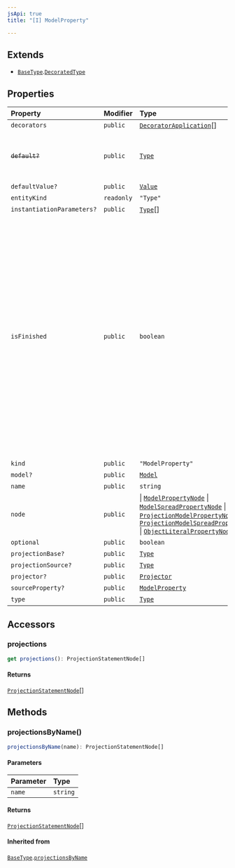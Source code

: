 ```yaml
---
jsApi: true
title: "[I] ModelProperty"

---
```

## Extends

- [`BaseType`](BaseType.md).[`DecoratedType`](DecoratedType.md)

## Properties

| Property | Modifier | Type | Description | Overrides | Inherited from |
| :------ | :------ | :------ | :------ | :------ | :------ |
| `decorators` | `public` | [`DecoratorApplication`](DecoratorApplication.md)[] | - | [`DecoratedType`](DecoratedType.md).`decorators` | [`DecoratedType`](DecoratedType.md).`decorators` |
| ~~`default?`~~ | `public` | [`Type`](../type-aliases/Type.md) | <p>**Deprecated**</p><p>use [defaultValue](ModelProperty.md) instead.</p> | - | - |
| `defaultValue?` | `public` | [`Value`](../type-aliases/Value.md) | - | - | - |
| `entityKind` | `readonly` | `"Type"` | - | [`BaseType`](BaseType.md).`entityKind` | [`BaseType`](BaseType.md).`entityKind` |
| `instantiationParameters?` | `public` | [`Type`](../type-aliases/Type.md)[] | - | [`BaseType`](BaseType.md).`instantiationParameters` | [`BaseType`](BaseType.md).`instantiationParameters` |
| `isFinished` | `public` | `boolean` | <p>Reflect if a type has been finished(Decorators have been called). There is multiple reasons a type might not be finished:</p><ul><li>a template declaration will not</li><li>a template instance that argument that are still template parameters</li><li>a template instance that is only partially instantiated(like a templated operation inside a templated interface)</li></ul> | [`BaseType`](BaseType.md).`isFinished` | [`BaseType`](BaseType.md).`isFinished` |
| `kind` | `public` | `"ModelProperty"` | - | [`BaseType`](BaseType.md).`kind` | [`BaseType`](BaseType.md).`kind` |
| `model?` | `public` | [`Model`](Model.md) | - | - | - |
| `name` | `public` | `string` | - | - | - |
| `node` | `public` |  \| [`ModelPropertyNode`](ModelPropertyNode.md) \| [`ModelSpreadPropertyNode`](ModelSpreadPropertyNode.md) \| [`ProjectionModelPropertyNode`](ProjectionModelPropertyNode.md) \| [`ProjectionModelSpreadPropertyNode`](ProjectionModelSpreadPropertyNode.md) \| [`ObjectLiteralPropertyNode`](ObjectLiteralPropertyNode.md) | - | [`BaseType`](BaseType.md).`node` | [`BaseType`](BaseType.md).`node` |
| `optional` | `public` | `boolean` | - | - | - |
| `projectionBase?` | `public` | [`Type`](../type-aliases/Type.md) | - | [`BaseType`](BaseType.md).`projectionBase` | [`BaseType`](BaseType.md).`projectionBase` |
| `projectionSource?` | `public` | [`Type`](../type-aliases/Type.md) | - | [`BaseType`](BaseType.md).`projectionSource` | [`BaseType`](BaseType.md).`projectionSource` |
| `projector?` | `public` | [`Projector`](Projector.md) | - | [`BaseType`](BaseType.md).`projector` | [`BaseType`](BaseType.md).`projector` |
| `sourceProperty?` | `public` | [`ModelProperty`](ModelProperty.md) | - | - | - |
| `type` | `public` | [`Type`](../type-aliases/Type.md) | - | - | - |

## Accessors

### projections

```ts
get projections(): ProjectionStatementNode[]
```

#### Returns

[`ProjectionStatementNode`](ProjectionStatementNode.md)[]

## Methods

### projectionsByName()

```ts
projectionsByName(name): ProjectionStatementNode[]
```

#### Parameters

| Parameter | Type |
| :------ | :------ |
| `name` | `string` |

#### Returns

[`ProjectionStatementNode`](ProjectionStatementNode.md)[]

#### Inherited from

[`BaseType`](BaseType.md).[`projectionsByName`](BaseType.md#projectionsbyname)
